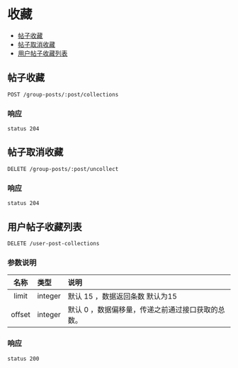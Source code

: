 # 收藏

- [帖子收藏](#帖子收藏)
- [帖子取消收藏](#帖子取消收藏)
- [用户帖子收藏列表](#用户帖子收藏列表)


## 帖子收藏

```
POST /group-posts/:post/collections
```

### 响应

```
status 204
```

## 帖子取消收藏

```
DELETE /group-posts/:post/uncollect
```

### 响应

```
status 204
```

## 用户帖子收藏列表

```
DELETE /user-post-collections
```

### 参数说明

| 名称 | 类型 | 说明 |
|:----:|:-----|:-----|
|limit|integer| 默认 15 ，数据返回条数 默认为15|
|offset|integer|默认 0 ，数据偏移量，传递之前通过接口获取的总数。|

### 响应

```
status 200
```
